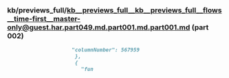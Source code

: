 ### kb/previews_full/kb__previews_full__kb__previews_full__flows__time-first__master-only@guest.har.part049.md.part001.md.part001.md (part 002)

```md
                     "columnNumber": 567959
                      },
                      {
                        "fun
```

```
